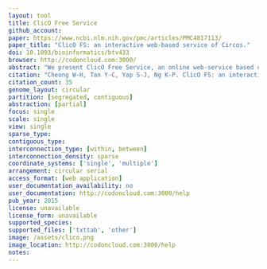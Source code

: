 ```yaml
---
layout: tool 
title: ClicO Free Service
github_account: 
paper: https://www.ncbi.nlm.nih.gov/pmc/articles/PMC4817113/
paper_title: "ClicO FS: an interactive web-based service of Circos."
doi: 10.1093/bioinformatics/btv433
browser: http://codoncloud.com:3000/
abstract: "We present ClicO Free Service, an online web-service based on Circos, which provides a user-friendly, interactive web-based interface with configurable features to generate Circos circular plots."
citation: "Cheong W-H, Tan Y-C, Yap S-J, Ng K-P. ClicO FS: an interactive web-based service of Circos. Bioinformatics. academic.oup.com; 2015;31: 3685–3687."
citation_count: 35
genome_layout: circular
partition: [segregated, contiguous]
abstraction: [partial]
focus: single
scale: single
view: single
sparse_type: 
contiguous_type: 
interconnection_type: [within, between]
interconnection_density: sparse
coordinate_systems: ['single', 'multiple']
arrangement: circular serial
access_format: [web application]
user_documentation_availability: no
user_documentation: http://codoncloud.com:3000/help
pub_year: 2015
license: unavailable
license_form: unavailable
supported_species: 
supported_files: ['txttab', 'other']
image: /assets/clico.png
image_location: http://codoncloud.com:3000/help
notes: 
---
```

